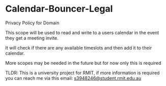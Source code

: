 # Calendar-Bouncer-Legal
Privacy Policy for Domain

This scope will be used to read and write to a users calendar in the event they get a meeting invite.

It will check if there are any available timeslots and then add it to their calendar.

More scopes may be needed in the future but for now only this is required

TLDR:
This is a university project for RMIT, if more information is required you can reach me via this email: s3948246@student.rmit.edu.au
